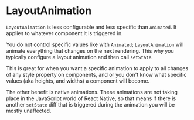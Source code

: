 # LayoutAnimation

`LayoutAnimation` is less configurable and less specific than `Animated`. It applies to whatever component it is triggered in.

You do not control specific values like with `Animated`; `LayoutAnimation` will animate everything that changes on the next rendering. This why you typically configure a layout animation and then call `setState`. 

This is great for when you want a specific animation to apply to all changes of any style property on components, and or you don't know what specific values (aka heights, and widths) a component will become. 

The other benefit is native animations. These animations are not taking place in the JavaScript world of React Native, so that means if there is another `setState` diff that is triggered during the animation you will be mostly unaffected.
